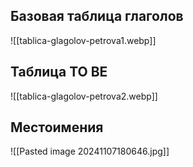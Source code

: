 ## Базовая таблица глаголов

![[tablica-glagolov-petrova1.webp]]

## Таблица TO BE
![[tablica-glagolov-petrova2.webp]]

## Местоимения
![[Pasted image 20241107180646.jpg]]
